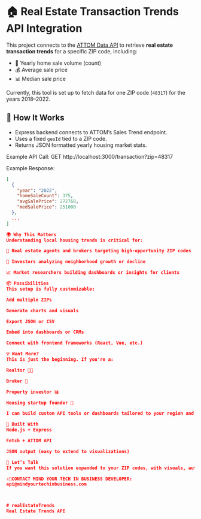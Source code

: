 # 🏠 Real Estate Transaction Trends API Integration

This project connects to the [ATTOM Data API](https://developer.attomdata.com/) to retrieve **real estate transaction trends** for a specific ZIP code, including:

- 📅 Yearly home sale volume (count)
- 💰 Average sale price
- 📊 Median sale price

Currently, this tool is set up to fetch data for one ZIP code (`48317`) for the years 2018–2022.

## 🚀 How It Works

- Express backend connects to ATTOM’s Sales Trend endpoint.
- Uses a fixed `geoId` tied to a ZIP code.
- Returns JSON formatted yearly housing market stats.

Example API Call:
GET http://localhost:3000/transaction?zip=48317

Example Response:
```json
[
  {
    "year": "2022",
    "homeSaleCount": 375,
    "avgSalePrice": 272768,
    "medSalePrice": 251000
  },
  ...
]

🌍 Why This Matters
Understanding local housing trends is critical for:

🏡 Real estate agents and brokers targeting high-opportunity ZIP codes

💼 Investors analyzing neighborhood growth or decline

📈 Market researchers building dashboards or insights for clients

📦 Possibilities
This setup is fully customizable:

Add multiple ZIPs

Generate charts and visuals

Export JSON or CSV

Embed into dashboards or CRMs

Connect with frontend frameworks (React, Vue, etc.)

💡 Want More?
This is just the beginning. If you're a:

Realtor 👩‍💼

Broker 🏢

Property investor 📊

Housing startup founder 🧠

I can build custom API tools or dashboards tailored to your region and business goals.

🔧 Built With
Node.js + Express

Fetch + ATTOM API

JSON output (easy to extend to visualizations)

📩 Let’s Talk
If you want this solution expanded to your ZIP codes, with visuals, automation, or insights — reach out!

✌🏽CONTACT MIND YOUR TECH IN BUSINESS DEVELOPER:
api@mindyourtechinbusiness.com



# realEstateTrends
Real Estate Trends API
